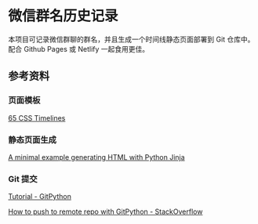 # 微信群名历史记录

本项目可记录微信群聊的群名，并且生成一个时间线静态页面部署到 Git 仓库中。配合 Github Pages 或 Netlify 一起食用更佳。

## 参考资料

### 页面模板

[65 CSS Timelines](https://freefrontend.com/css-timelines/)

### 静态页面生成

[A minimal example generating HTML with Python Jinja](https://code-maven.com/minimal-example-generating-html-with-python-jinja)

### Git 提交

[Tutorial - GitPython](https://gitpython.readthedocs.io/en/stable/tutorial.html)

[How to push to remote repo with GitPython - StackOverflow](https://stackoverflow.com/questions/41429525/how-to-push-to-remote-repo-with-gitpython)
